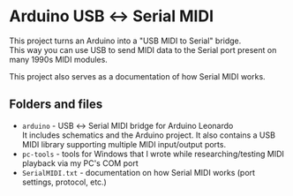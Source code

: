 # Arduino USB ↔ Serial MIDI

This project turns an Arduino into a "USB MIDI to Serial" bridge.  
This way you can use USB to send MIDI data to the Serial port present on many 1990s MIDI modules.

This project also serves as a documentation of how Serial MIDI works.

## Folders and files

- `arduino` - USB ↔ Serial MIDI bridge for Arduino Leonardo  
  It includes schematics and the Arduino project.
  It also contains a USB MIDI library supporting multiple MIDI input/output ports.
- `pc-tools` - tools for Windows that I wrote while researching/testing MIDI playback via my PC's COM port
- `SerialMIDI.txt` - documentation on how Serial MIDI works (port settings, protocol, etc.)
